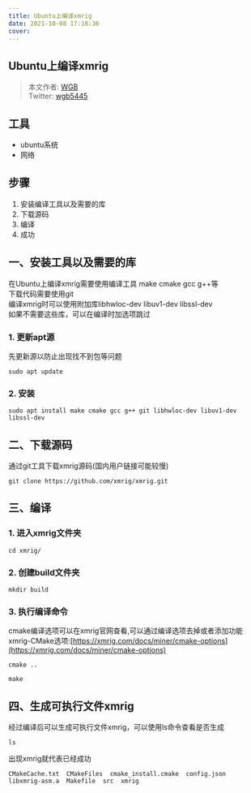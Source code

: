 ```yaml
---
title: Ubuntu上编译xmrig
date: 2021-10-08 17:18:36
cover: 
---
```

## Ubuntu上编译xmrig
>本文作者: [WGB](https://wgb5445.github.io/)  
          Twitter: [wgb5445](https://twitter.com/wgb5445)
## 工具
- ubuntu系统
- 网络

## 步骤
1. 安装编译工具以及需要的库
2. 下载源码
3. 编译
4. 成功

## 一、安装工具以及需要的库
在Ubuntu上编译xmrig需要使用编译工具 make cmake gcc g++等  
下载代码需要使用git  
编译xmrig时可以使用附加库libhwloc-dev libuv1-dev libssl-dev  
如果不需要这些库，可以在编译时加选项跳过  

### 1. 更新apt源
先更新源以防止出现找不到包等问题
```shell
sudo apt update
```

### 2. 安装
```shell
sudo apt install make cmake gcc g++ git libhwloc-dev libuv1-dev libssl-dev
```

## 二、下载源码
通过git工具下载xmrig源码(国内用户链接可能较慢)  

```shell
git clone https://github.com/xmrig/xmrig.git
```
## 三、编译
### 1. 进入xmrig文件夹
```shell
cd xmrig/
```
### 2. 创建build文件夹
```shell
mkdir build
```
### 3. 执行编译命令
cmake编译选项可以在xmrig官网查看,可以通过编译选项去掉或者添加功能  
xmrig-CMake选项:[https://xmrig.com/docs/miner/cmake-options](https://xmrig.com/docs/miner/cmake-options)
```shell
cmake ..
```
```shell
make 
```
## 四、生成可执行文件xmrig
经过编译后可以生成可执行文件xmrig，可以使用ls命令查看是否生成
```shell
ls
```
出现xmrig就代表已经成功
```
CMakeCache.txt  CMakeFiles  cmake_install.cmake  config.json  libxmrig-asm.a  Makefile  src  xmrig
```
